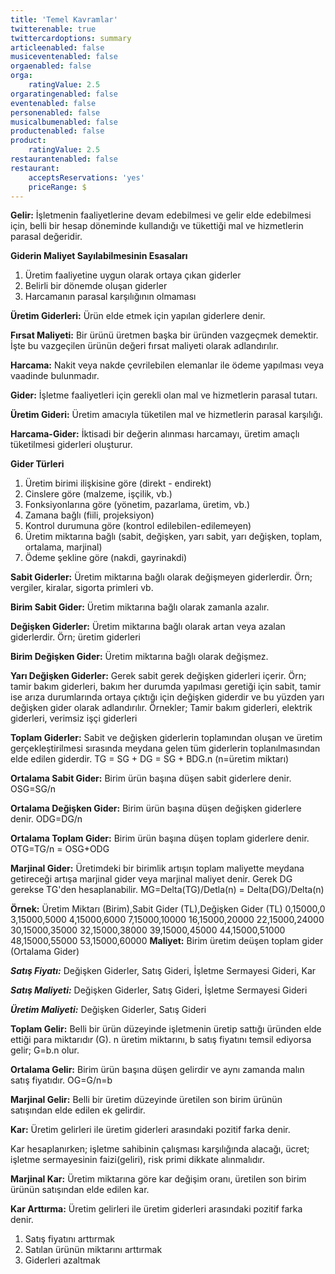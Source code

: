 ```yaml
---
title: 'Temel Kavramlar'
twitterenable: true
twittercardoptions: summary
articleenabled: false
musiceventenabled: false
orgaenabled: false
orga:
    ratingValue: 2.5
orgaratingenabled: false
eventenabled: false
personenabled: false
musicalbumenabled: false
productenabled: false
product:
    ratingValue: 2.5
restaurantenabled: false
restaurant:
    acceptsReservations: 'yes'
    priceRange: $
---
```


**Gelir:** İşletmenin faaliyetlerine devam edebilmesi ve gelir elde edebilmesi için, belli bir hesap döneminde kullandığı ve tükettiği mal ve hizmetlerin parasal değeridir.

**Giderin Maliyet Sayılabilmesinin Esasaları**
1. Üretim faaliyetine uygun olarak ortaya çıkan giderler
2. Belirli bir dönemde oluşan giderler
3. Harcamanın parasal karşılığının olmaması

**Üretim Giderleri:** Ürün elde etmek için yapılan giderlere denir.

**Fırsat Maliyeti:** Bir ürünü üretmen başka bir üründen vazgeçmek demektir. İşte bu vazgeçilen ürünün değeri fırsat maliyeti olarak adlandırılır.

**Harcama:** Nakit veya nakde çevrilebilen elemanlar ile ödeme yapılması veya vaadinde bulunmadır.

**Gider:** İşletme faaliyetleri için gerekli olan mal ve hizmetlerin parasal tutarı.

**Üretim Gideri:** Üretim amacıyla tüketilen mal ve hizmetlerin parasal karşılığı.

**Harcama-Gider:** İktisadi bir değerin alınması harcamayı, üretim amaçlı tüketilmesi giderleri oluşturur.

**Gider Türleri**
1. Üretim birimi ilişkisine göre (direkt - endirekt)
2. Cinslere göre (malzeme, işçilik, vb.)
3. Fonksiyonlarına göre (yönetim, pazarlama, üretim, vb.)
4. Zamana bağlı (fiili, projeksiyon)
5. Kontrol durumuna göre (kontrol edilebilen-edilemeyen)
6. Üretim miktarına bağlı (sabit, değişken, yarı sabit, yarı değişken, toplam, ortalama, marjinal)
7. Ödeme şekline göre (nakdi, gayrinakdi)

**Sabit Giderler:** Üretim miktarına bağlı olarak değişmeyen giderlerdir. Örn; vergiler, kiralar, sigorta primleri vb.

**Birim Sabit Gider:** Üretim miktarına bağlı olarak zamanla azalır.

**Değişken Giderler:** Üretim miktarına bağlı olarak artan veya azalan giderlerdir. Örn; üretim giderleri

**Birim Değişken Gider:** Üretim miktarına bağlı olarak değişmez.

**Yarı Değişken Giderler:** Gerek sabit gerek değişken giderleri içerir. Örn; tamir bakım giderleri, bakım her durumda yapılması geretiği için sabit, tamir ise arıza durumlarında ortaya çıktığı için değişken giderdir ve bu yüzden yarı değişken gider olarak adlandırılır.
Örnekler; Tamir bakım giderleri, elektrik giderleri, verimsiz işçi giderleri

**Toplam Giderler:** Sabit ve değişken giderlerin toplamından oluşan ve üretim gerçekleştirilmesi sırasında meydana gelen tüm giderlerin toplanılmasından elde edilen giderdir.
TG = SG + DG = SG + BDG.n (n=üretim miktarı)

**Ortalama Sabit Gider:** Birim ürün başına düşen sabit giderlere denir.
OSG=SG/n

**Ortalama Değişken Gider:** Birim ürün başına düşen değişken giderlere denir.
ODG=DG/n

**Ortalama Toplam Gider:** Birim ürün başına düşen toplam giderlere denir.
OTG=TG/n = OSG+ODG

**Marjinal Gider:** Üretimdeki bir birimlik artışın toplam maliyette meydana getireceği artışa marjinal gider veya marjinal maliyet denir. Gerek DG gerekse TG'den hesaplanabilir.
MG=Delta(TG)/Detla(n) = Delta(DG)/Delta(n)

**Örnek:**
Üretim Miktarı (Birim),Sabit Gider (TL),Değişken Gider (TL)
0,15000,0
3,15000,5000
4,15000,6000
7,15000,10000
16,15000,20000
22,15000,24000
30,15000,35000
32,15000,38000
39,15000,45000
44,15000,51000
48,15000,55000
53,15000,60000
**Maliyet:** Birim üretim deüşen toplam gider (Ortalama Gider)

**_Satış Fiyatı:_** Değişken Giderler, Satış Gideri, İşletme Sermayesi Gideri, Kar

**_Satış Maliyeti:_** Değişken Giderler, Satış Gideri, İşletme Sermayesi Gideri

**_Üretim Maliyeti:_** Değişken Giderler, Satış Gideri

**Toplam Gelir:** Belli bir ürün düzeyinde işletmenin üretip sattığı üründen elde ettiği para miktarıdır (G). n üretim miktarını, b satış fiyatını temsil ediyorsa gelir; G=b.n olur.

**Ortalama Gelir:** Birim ürün başına düşen gelirdir ve aynı zamanda malın satış fiyatıdır.
OG=G/n=b

**Marjinal Gelir:** Belli bir üretim düzeyinde üretilen son birim ürünün satışından elde edilen ek gelirdir.

**Kar:** Üretim gelirleri ile üretim giderleri arasındaki pozitif farka denir.

Kar hesaplanırken; işletme sahibinin çalışması karşılığında alacağı, ücret; işletme sermayesinin faizi(geliri), risk primi dikkate alınmalıdır.

**Marjinal Kar:** Üretim miktarına göre kar değişim oranı, üretilen son birim ürünün satışından elde edilen kar.

**Kar Arttırma:** Üretim gelirleri ile üretim giderleri arasındaki pozitif farka denir.
1. Satış fiyatını arttırmak
2. Satılan ürünün miktarını arttırmak
3. Giderleri azaltmak